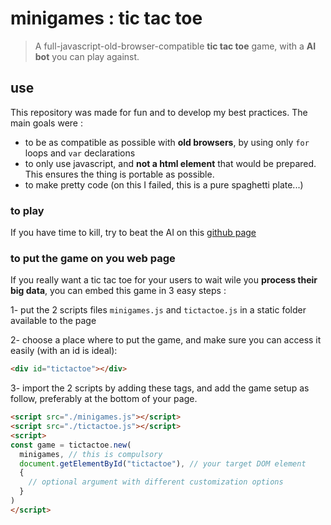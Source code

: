 # minigames : tic tac toe

> A full-javascript-old-browser-compatible **tic tac toe** game,
> with a **AI bot** you can play against.

## use

This repository was made for fun and to develop my best practices.
The main goals were :

- to be as compatible as possible with **old browsers**,
  by using only `for` loops and `var` declarations
- to only use javascript, and **not a html element** 
  that would be  prepared.
  This ensures the thing is portable as possible.
- to make pretty code 
  (on this I failed, this is a pure spaghetti plate...)

### to play

If you have time to kill,
try to beat the AI on this
[github page](https://gui3.github.io/minigames-tictactoe/)

### to put the game on you web page

If you really want a tic tac toe
for your users to wait wile you **process their big data**,
you can embed this game in 3 easy steps :

1- put the 2 scripts files `minigames.js` and `tictactoe.js`
in a static folder available to the page

2- choose a place where to put the game,
and make sure you can access it easily (with an id is ideal):
```html
<div id="tictactoe"></div>
```

3- import the 2 scripts by adding these tags,
and add the game setup as follow,
preferably at the bottom of your page.

```html
<script src="./minigames.js"></script>
<script src="./tictactoe.js"></script>
<script>
const game = tictactoe.new(
  minigames, // this is compulsory
  document.getElementById("tictactoe"), // your target DOM element
  {
    // optional argument with different customization options
  }
)
</script>
```